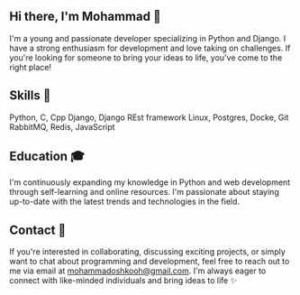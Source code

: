  
## Hi there, I'm Mohammad 👋 
I'm a young and passionate developer specializing in Python and Django. I have a strong enthusiasm for development and love taking on challenges. If you're looking for someone to bring your ideas to life, you've come to the right place!

## Skills 🚀
Python, C, Cpp
Django, Django REst framework
Linux, Postgres, Docke, Git
RabbitMQ, Redis, JavaScript

## Education 🎓

I'm continuously expanding my knowledge in Python and web development through self-learning and online resources. I'm passionate about staying up-to-date with the latest trends and technologies in the field.

## Contact 🤝
If you're interested in collaborating, discussing exciting projects, or simply want to chat about programming and development, feel free to reach out to me via email at mohammadoshkooh@gmail.com. I'm always eager to connect with like-minded individuals and bring ideas to life ✨
